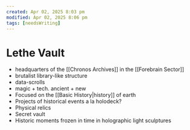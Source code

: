```yaml
---
created: Apr 02, 2025 8:03 pm
modified: Apr 02, 2025 8:06 pm
tags: [needsWriting]
---
```


# Lethe Vault

- headquarters of the [[Chronos Archives]] in the [[Forebrain Sector]]
- brutalist library-like structure
- data-scrolls
- magic + tech. ancient + new
- Focused on the [[Basic History|history]] of earth
- Projects of historical events a la holodeck?
- Physical relics
- Secret vault
- Historic moments frozen in time in holographic light sculptures